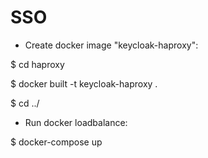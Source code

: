 # SSO
- Create docker image "keycloak-haproxy":

$ cd haproxy

$ docker built -t keycloak-haproxy .

$ cd ../
- Run docker loadbalance:

$ docker-compose up

